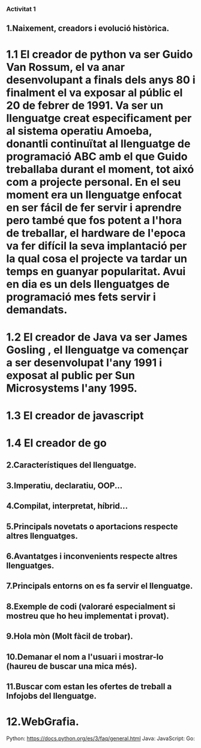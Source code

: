### Activitat 1


## 1.Naixement, creadors i evolució històrica.

# 1.1 El creador de python va ser Guido Van Rossum, el va anar desenvolupant a finals dels anys 80 i finalment el va exposar al públic el 20 de febrer de 1991. Va ser un llenguatge creat especificament per al sistema operatiu Amoeba, donantli continuïtat al llenguatge de programació ABC amb el que Guido treballaba durant el moment, tot aixó com a projecte personal. En el seu moment era un llenguatge enfocat en ser fácil de fer servir i aprendre pero també que fos potent a l'hora de treballar, el hardware de l'epoca va fer difícil la seva implantació per la qual cosa el projecte va tardar un temps en guanyar popularitat. Avui en dia es un dels llenguatges de programació mes fets servir i demandats.

# 1.2 El creador de Java va ser James Gosling , el llenguatge va començar a ser desenvolupat l'any 1991 i exposat al public per Sun Microsystems l'any 1995.

# 1.3 El creador de javascript

# 1.4 El creador de go 

## 2.Característiques del llenguatge.

##  3.Imperatiu, declaratiu, OOP...

## 4.Compilat, interpretat, híbrid...

## 5.Principals novetats o aportacions respecte altres llenguatges.

## 6.Avantatges i inconvenients respecte altres llenguatges.

## 7.Principals entorns on es fa servir el llenguatge.

## 8.Exemple de codi (valoraré especialment si mostreu que ho heu implementat i provat).

## 9.Hola mòn (Molt fàcil de trobar).

## 10.Demanar el nom a l'usuari i mostrar-lo (haureu de buscar una mica més).

## 11.Buscar com estan les ofertes de treball a Infojobs del llenguatge.

# 12.WebGrafia.
Python: https://docs.python.org/es/3/faq/general.html 
Java:
JavaScript:
Go:
